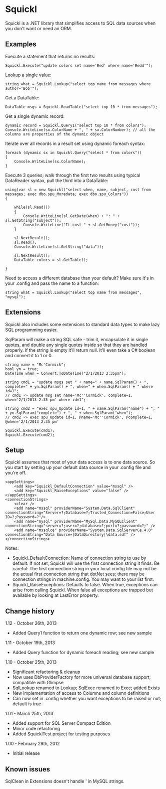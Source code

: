 Squickl 
=============================================================
Squickl is a .NET library that simplifies access to SQL data sources 
when you don't want or need an ORM. 


Examples
-------------------------------------------------------------
Execute a statement that returns no results:

	Squickl.Execute("update colors set name='Red' where name='Redd'");

Lookup a single value:

	string what = Squickl.Lookup("select top name from messages where author='Bob'");

Get a DataTable:

	DataTable msgs = Squickl.ReadTable("select top 10 * from messages");

Get a single dynamic record:

	dynamic record = Squickl.Query1("select top 10 * from colors");
	Console.WriteLine(sx.ColorName + ", " + sx.ColorNumber); // all the columns are properties of the dynamic object

Iterate over all records in a result set using dynamic foreach syntax:

	foreach (dynamic sx in Squickl.Query("select * from colors")) 
	{
		Console.WriteLine(sx.ColorName);
	}

Execute 3 queries; walk through the first two results using typical DataReader syntax, pull the third into a DataTable:

	using(var sl = new Squickl("select when, name, subject, cost from messages; exec dbo.spu_Moredata; exec dbo.spu_Colors"))
	{
	
		while(sl.Read())
		{
			Console.WriteLine(sl.GetDate(when) + ": " + sl.GetString("subject"));
			Console.WriteLine("It cost " + sl.GetMoney("cost"));
		}
		
		sl.NextResult();
		sl.Read();
		Console.WriteLine(sl.GetString("data"));
		
		sl.NextResult();
		DataTable colors = sl.GetTable();
		
	}

Need to access a different database than your default? Make sure it's in your .config and pass the name to a function:

	string what = Squickl.Lookup("select top name from messages", "mysql");


Extensions
-------------------------------------------------------------
Squickl also includes some extensions to standard data types to make lazy SQL programming easier.

SqlParam will make a string SQL safe - trim it, encapsulate it in single quotes, and double any single quotes inside so that they are handled properly. 
If the string is empty it'll return null. It'll even take a C# boolean and convert it to 1 or 0.

	string name = "Mc'Cormick";                   
	bool yn = true; 
	DateTime when = Convert.ToDateTime("2/1/2013 2:35pm"); 
	
	string cmd1 = "update msgs set " + name=" + name.SqlParam() + ", complete=" + yn.SqlParam() + ", when=" + when.SqlParam() + " where id=1";
	// cmd1 -> update msg set name='Mc''Cormick', complete=1, when='2/1/2013 2:35 pm' where id=1";
	
	string cmd2 = "exec spu_Update id=1, " + name.SqlParam("name") + ", " + yn.SqlParam("complete") + ", " + when.SqlParam("when");
	// cmd2 -> exec spu_Update id=1, @name='Mc''Cormick', @complete=1, @when='2/1/2013 2:35 pm'
	
	Squickl.Execute(cmd1);
	Squickl.Execute(cmd2);


Setup
-------------------------------------------------------------
Squickl assumes that most of your data access is to one data source. So you start by setting up your default data source in your .config file and you're off.

	<appSettings>
		<add key="Squickl_DefaultConnection" value="mssql" />
		<add key="Squickl_RaiseExceptions" value="false" />
	</appSettings>
	<connectionStrings>
		<clear />
		<add name="mssql" providerName="System.Data.SqlClient" connectionString="Server=?;Database=?;Trusted_Connection=False;User ID=?;Password=?"/>
		<add name="mysql" providerName="MySql.Data.MySQLClient" connectionString="server=?;user=?;database=?;port=?;password=?;" />
	    <add name="mssqlce" providerName="System.Data.SqlServerCe.4.0" connectionString="Data Source=|DataDirectory|\data.sdf" />
	</connectionStrings>

Notes:

- Squickl_DefaultConnection: Name of connection string to use by default. If not set, Squickl will use the first connection string it finds.
Be careful: The first connection string in your local config file may not be the actual first connection string that dotNet sees; 
there may be connection strings in machine.config. You may want to <clear /> your list first.
- Squickl_RaiseExceptions: Defaults to false. When true, exceptions can arise from calling Squickl. 
When false all exceptions are trapped but available by looking at LastError property.



Change history
-------------------------------------------------------------

1.12 - October 26th, 2013
- Added Query1 function to return one dynamic row; see new sample

1.11 - October 19th, 2013
- Added Query function for dynamic foreach reading; see new sample

1.10 - October 25th, 2013
- Significant refactoring & cleanup
- Now uses DbProviderFactory for more universal database support; compatible with Glimpse
- SqlLookup renamed to Lookup; SqlExec renamed to Exec; added Exists
- New implementation of access to Columns and column definitions
- Can now set in .config whether you want exceptions to be raised or not; default is true

1.01 - March 25th, 2013
- Added support for SQL Server Compact Edition
- Minor code refactoring
- Added SquicklTest project for testing purposes

1.00 - February 29th, 2012
- Initial release



Known issues
-------------------------------------------------------------
SqlClean in Extensions doesn't handle \' in MySQL strings.


